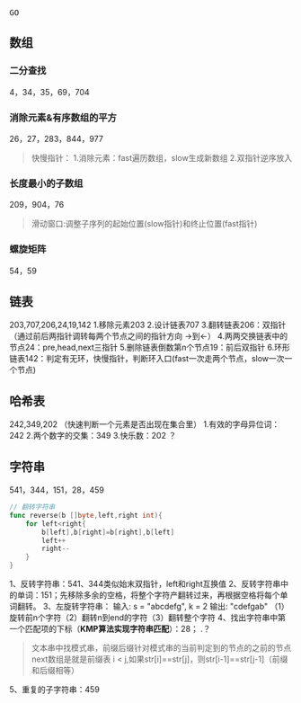 <kbd>GO</kbd>

## 数组
### 二分查找
4，34，35，69，704
### 消除元素&有序数组的平方
26，27，283，844，977
>快慢指针：
1.消除元素：fast遍历数组，slow生成新数组
2.双指针逆序放入
### 长度最小的子数组
209，904，76
>滑动窗口:调整子序列的起始位置(slow指针)和终止位置(fast指针)
### 螺旋矩阵
54，59

## 链表
203,707,206,24,19,142
1.移除元素203
2.设计链表707
3.翻转链表206：双指针（通过前后两指针调转每两个节点之间的指针方向 ->到<-）
4.两两交换链表中的节点24：pre,head,next三指针
5.删除链表倒数第n个节点19：前后双指针
6.环形链表142：判定有无环，快慢指针，判断环入口(fast一次走两个节点，slow一次一个节点)

## 哈希表
242,349,202
（快速判断一个元素是否出现在集合里）
1.有效的字母异位词：242
2.两个数字的交集：349
3.快乐数：202   ？

## 字符串
541，344，151，28，459
```go
// 翻转字符串
func reverse(b []byte,left,right int){
    for left<right{
        b[left],b[right]=b[right],b[left]
        left++
        right--
    }
}
```
1、反转字符串：541、344类似始末双指针，left和right互换值
2、反转字符串中的单词：151；先移除多余的空格，将整个字符产翻转过来，再根据空格将每个单词翻转。
3、左旋转字符串：
输入: s = "abcdefg", k = 2
输出: "cdefgab"
（1）旋转前n个字符（2）翻转n到end的字符（3）翻转整个字符
4、找出字符串中第一个匹配项的下标（**KMP算法实现字符串匹配**）：28；  .？
>文本串中找模式串，前缀后缀针对模式串的当前判定到的节点的之前的节点
next数组是就是前缀表
i < j,如果str[i]==str[j]，则str[i-1]==str[j-1]（前缀和后缀相等）   

5、重复的子字符串：459
